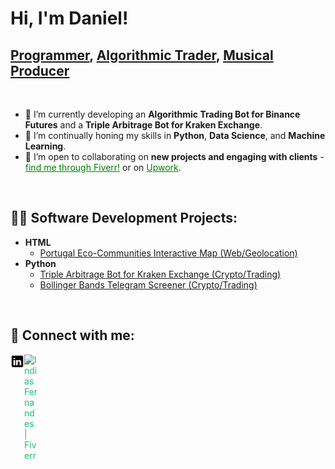 <h1>Hi, I'm Daniel! </h1><h2><a href="#">Programmer</a>, <a href="#">Algorithmic Trader</a>, <a href="#">Musical Producer</a></h2></br>

- 🔭 I’m currently developing an **Algorithmic Trading Bot for Binance Futures** and a **Triple Arbitrage Bot for Kraken Exchange**.
- 🌱 I’m continually honing my skills in **Python**, **Data Science**, and **Machine Learning**.
- 👯 I’m open to collaborating on **new projects and engaging with clients** - <a href="https://www.fiverr.com/indias" style="color:#008000">find me through Fiverr!</a> or on <a href="https://www.upwork.com/freelancers/danielf26" style="color:#008000">Upwork</a>.

</br><h2>👨‍💻 Software Development Projects:</h2>
- **HTML**
  - [Portugal Eco-Communities Interactive Map (Web/Geolocation)](https://github.com/IndiasFernandes/Interactive-Mapping)
- **Python**
  - [Triple Arbitrage Bot for Kraken Exchange (Crypto/Trading)](https://github.com/IndiasFernandes/triple_arbitrage_kraken)
  - [Bollinger Bands Telegram Screener (Crypto/Trading)](https://github.com/IndiasFernandes/bollinger_bands_binance_screener)

</br><h2> 🤳 Connect with me:</h2>

<a href="https://www.linkedin.com/in/indiasfernandes/">
    <img align="left" alt="IndiasFernandes | LinkedIn" width="22px" src="https://raw.githubusercontent.com/simple-icons/simple-icons/develop/icons/linkedin.svg" style="color:#0077B5;" />
</a>
<a href="https://www.fiverr.com/indias">
    <img align="left" alt="IndiasFernandes | Fiverr" width="22px" src="https://raw.githubusercontent.com/simple-icons/simple-icons/develop/icons/fiverr.svg" style="color:#1DBF73;" />
</a>
